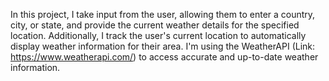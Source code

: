 In this project, I take input from the user, allowing them to enter a country, city, or state, and provide the current weather details for the specified location. Additionally, I track the user's current location to automatically display weather information for their area. I'm using the WeatherAPI (Link: https://www.weatherapi.com/) to access accurate and up-to-date weather information.
